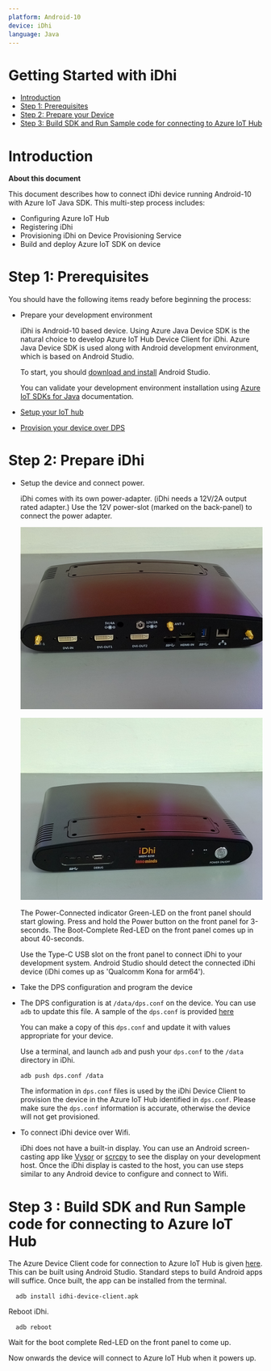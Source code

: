 ```yaml
---
platform: Android-10
device: iDhi
language: Java
---
```


# Getting Started with iDhi

-   [Introduction](#Introduction)
-   [Step 1: Prerequisites](#Prerequisites)
-   [Step 2: Prepare your Device](#Prepareyourdevice)
-   [Step 3: Build SDK and Run Sample code for connecting to Azure IoT Hub](#Build)

<a name="Introduction"></a>

# Introduction

**About this document**

This document describes how to connect iDhi device running Android-10 with Azure IoT Java SDK. This multi-step process includes:

-   Configuring Azure IoT Hub
-   Registering iDhi
-   Provisioning iDhi on Device Provisioning Service 
-   Build and deploy Azure IoT SDK on device

<a name="Prerequisites"></a>
# Step 1: Prerequisites

You should have the following items ready before beginning the process:

-   Prepare your development environment

      iDhi is Android-10 based device.  Using Azure Java Device SDK is the natural choice to develop Azure IoT Hub Device Client for iDhi.  Azure Java Device SDK is used along with Android development environment, which is based on Android Studio.  

      To start, you should [download and install](https://developer.android.com/studio/install) Android Studio.  
      
      You can validate your development environment installation using  [Azure IoT SDKs for Java](https://github.com/Azure/azure-iot-sdk-java/blob/main/doc/java-devbox-setup.md#building-for-android-device) documentation.
-   [Setup your IoT hub](https://github.com/robertalorro/azure-iot-device-ecosystem/blob/master/setup_iothub.md)
-   [Provision your device over DPS](https://docs.microsoft.com/en-us/azure/iot-dps/about-iot-dps)

<a name="Prepareyourdevice"></a>
# Step 2: Prepare iDhi

-    Setup the device and connect power.

      iDhi comes with its own power-adapter.  (iDhi needs a 12V/2A output rated adapter.)  Use the 12V power-slot (marked on the back-panel) to connect the power adapter.  
      
      ![iDhi Back Panel](idhi_back_panel.jpg)

      ![iDhi Front Panel](idhi_front_panel.jpg)

      The Power-Connected indicator Green-LED on the front panel should start glowing.  Press and hold the Power button on the front panel for 3-seconds.  The Boot-Complete Red-LED on the front panel comes up in about 40-seconds.  

      [comment]: <> (TODO: put a back panel, adapter and connection picture here.  Put a picture showing the power switch.  Put a picture showing the front panel LED.  Is there a boot indication.  Record wait times for boot completion and adb device detection.)

      Use the Type-C USB slot on the front panel to connect iDhi to your development system.   Android Studio should detect the connected iDhi device (iDhi comes up as 'Qualcomm Kona for arm64').

     [comment]: <> (TODO: Picture of front-panel USB slot.  Picture of detected device in Android Studio.)

-    Take the DPS configuration and program the device 
-    
    The DPS configuration is at <code>/data/dps.conf</code> on the device.   You can use <code>adb</code> to update this file.  A sample of the <code>dps.conf</code> is provided [here](conf/dps.conf)  

     [comment]: <> (TODO: check dps link works ok.)

     You can make a copy of this <code>dps.conf</code> and update it with values appropriate for your device.

     Use a terminal, and launch <code>adb</code> and push your <code>dps.conf</code> to the <code>/data</code> directory in iDhi.
     
      adb push dps.conf /data

     The information in <code>dps.conf</code> files is used by the iDhi Device Client to provision the device in the Azure IoT Hub identified in <code>dps.conf</code>.  Please make sure the <code>dps.conf</code> information is accurate, otherwise the device will not get provisioned.

-    To connect iDhi device over Wifi.

     [comment]: <> (following text has to modified for HDMI and touch panel.  Put touch panel module info.)

     iDhi does not have a built-in display.  You can use an Android screen-casting app like [Vysor](https://www.vysor.io/)  or [scrcpy](https://github.com/Genymobile/scrcpy) to see the display on your development host.   Once the iDhi display is casted to the host, you can use steps similar to any Android device to configure and connect to Wifi.  
     
     [comment]: <> (check with shalini ^^^ regarding screen)
     
     [comment]: <> (insert screen capture to show connecting to Wifi.)

     [comment]: <> (Add that cellular can be provided on request -- put cellular module info.)

<a name="Build"></a>
# Step 3 : Build SDK and Run Sample code for connecting to Azure IoT Hub

  The Azure Device Client code for connection to Azure IoT Hub is given [here](https://github.com/tpsara/iDhi).  This can be built using Android Studio.   Standard steps to build Android apps will suffice.  Once built, the app can be installed from the terminal.
  
      adb install idhi-device-client.apk
     
  [comment]: <> (put some screen shots of Android-Studio, and terminal usage)
     
  Reboot iDhi.
  
      adb reboot 
      
  Wait for the boot complete Red-LED on the front panel to come up.
  
  Now onwards the device will connect to Azure IoT Hub when it powers up.
   
   
     


